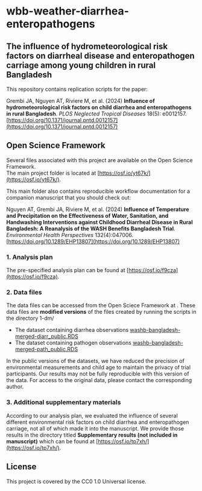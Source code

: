 # wbb-weather-diarrhea-enteropathogens
## The influence of hydrometeorological risk factors on diarrheal disease and enteropathogen carriage among young children in rural Bangladesh

This repository contains replication scripts for the paper:

Grembi JA, Nguyen AT, Riviere M, et al. (2024) **Influence of hydrometeorological risk factors on child diarrhea and enteropathogens in rural Bangladesh**. _PLOS Neglected Tropical Diseases_ 18(5): e0012157.
[https://doi.org/10.1371/journal.pntd.0012157](https://doi.org/10.1371/journal.pntd.0012157)


## Open Science Framework
Several files associated with this project are available on the Open Science Framework.  
The main project folder is located at [https://osf.io/yt67k/](https://osf.io/yt67k/). 

This main folder also contains reproducible workflow documentation for a companion manuscript that you should check out:

Nguyen AT, Grembi JA, Riviere M, et al. (2024) **Influence of Temperature and Precipitation on the Effectiveness of Water, Sanitation, and Handwashing Interventions against Childhood Diarrheal Disease in Rural Bangladesh: A Reanalysis of the WASH Benefits Bangladesh Trial**. _Environmental Health Perspectives_ 132(4):047006.
[https://doi.org/10.1289/EHP13807](https://doi.org/10.1289/EHP13807) 

### 1. Analysis plan
The pre-specified analysis plan can be found at [https://osf.io/f9cza](https://osf.io/f9cza).

### 2. Data files
The data files can be accessed from the Open Sciece Framework at .
These data files are **modified versions** of the files created by running the scripts in the directory 1-dm/

- The dataset containing diarrhea observations [washb-bangladesh-merged-diarr_public.RDS](https://osf.io/sxuwe)
- The dataset containing pathogen observations [washb-bangladesh-merged-path_public.RDS](https://osf.io/jw94r)

In the public versions of the datasets, we have reduced the precision of environmental measurements and child age to maintain the privacy of trial participants. Our results may not be fully reproducible with this version of the data. For access to the original data, please contact the corresponding author.

### 3. Additional supplementary materials
According to our analysis plan, we evaluated the influence of several different environmental risk factors on child diarrhea and enteropathogen carriage, not all of which made it into the manuscript.  We provide those results in the directory titled **Supplementary results (not included in manuscript)** which can be found at [https://osf.io/tp7xh/](https://osf.io/tp7xh/). 
 
## License
This project is covered by the CC0 1.0 Universal license.
